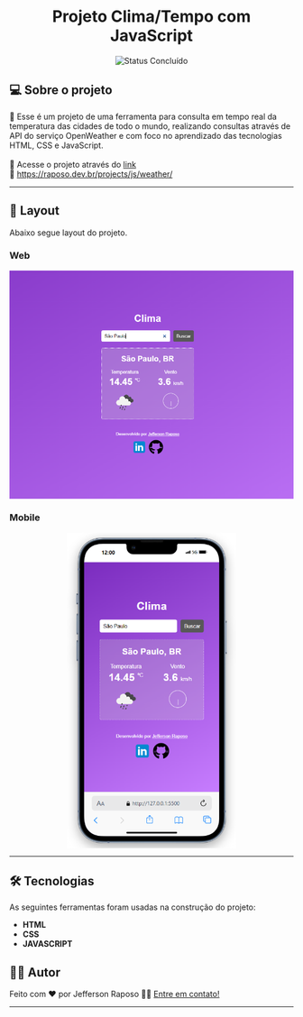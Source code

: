 ##
<h1 align="center">Projeto Clima/Tempo com JavaScript</h1>

<p align="center">
	<img alt="Status Concluído" src="https://img.shields.io/badge/STATUS-CONCLU%C3%8DDO-brightgreen">
</p>

## 💻 Sobre o projeto

📄 Esse é um projeto de uma ferramenta para consulta em tempo real da temperatura das cidades de todo o mundo, realizando consultas através de API do serviço OpenWeather e com foco no aprendizado das tecnologias HTML, CSS e JavaScript.<br>
<br>🔗 Acesse o projeto através do [link](https://raposo.dev.br/projects/js/weather/) 
<br>🔗 https://raposo.dev.br/projects/js/weather/

---

## 🎨 Layout

Abaixo segue layout do projeto.

### Web

<p align="center" style="display: flex; align-items: flex-start; justify-content: center;">
  <img alt="weather_web" title="weather_web" src="assets/img/PC.png" width="600px">


### Mobile

<p align="center" style="display: flex; align-items: flex-start; justify-content: center;">
  <img alt="weather_mobile" title="weather_mobile" src="assets/img/phone.png" width="300px">

---


## 🛠 Tecnologias

As seguintes ferramentas foram usadas na construção do projeto:


-   **HTML**
-   **CSS**
-   **JAVASCRIPT**


## 🧙‍♂️ Autor

Feito com ❤️ por Jefferson Raposo 👋🏽 [Entre em contato!](https://www.linkedin.com/in/jefferson-raposo/)

---